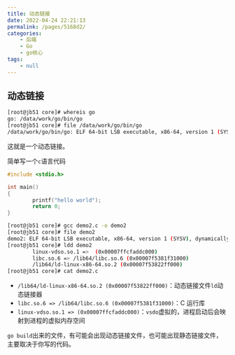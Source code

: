 ```yaml
---
title: 动态链接
date: 2022-04-24 22:21:13
permalink: /pages/5168d2/
categories:
    - 后端
    - Go
    - go核心
tags:
    - null
---
```


## 动态链接

```bash
[root@jb51 core]# whereis go
go: /data/work/go/bin/go
[root@jb51 core]# file /data/work/go/bin/go
/data/work/go/bin/go: ELF 64-bit LSB executable, x86-64, version 1 (SYSV), dynamically linked (uses shared libs), not stripped
```

这就是一个动态链接。

简单写一个`c`语言代码

```c
#include <stdio.h>

int main()
{
        printf("hello world");
        return 0;
}
```

```bash
[root@jb51 core]# gcc demo2.c -o demo2
[root@jb51 core]# file demo2
demo2: ELF 64-bit LSB executable, x86-64, version 1 (SYSV), dynamically linked (uses shared libs), for GNU/Linux 2.6.32, BuildID[sha1]=753cd99f6e7eea348393e21510cb44179d765433, not stripped
[root@jb51 core]# ldd demo2
        linux-vdso.so.1 =>  (0x00007ffcfaddc000)
        libc.so.6 => /lib64/libc.so.6 (0x00007f5381f31000)
        /lib64/ld-linux-x86-64.so.2 (0x00007f53822ff000)
[root@jb51 core]# cat demo2.c
```

-   `/lib64/ld-linux-x86-64.so.2 (0x00007f53822ff000)`：动态链接文件`ld`动态链接器
-   `libc.so.6 => /lib64/libc.so.6 (0x00007f5381f31000)`：C 运行库
-   `linux-vdso.so.1 => (0x00007ffcfaddc000)`：`vsdo`虚拟的，进程启动后会映射到进程的虚拟内存空间

`go build`出来的文件，有可能会出现动态链接文件，也可能出现静态链接文件，主要取决于你写的代码。
